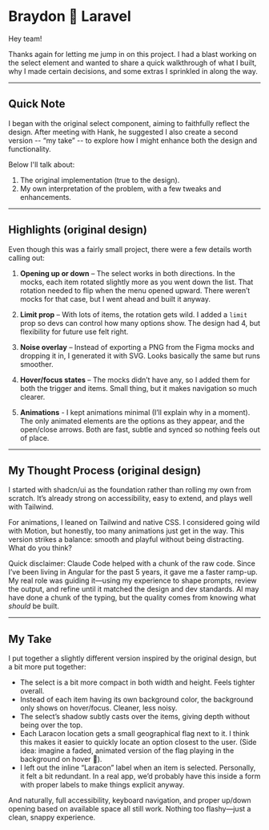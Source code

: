 # Braydon 🤝 Laravel

Hey team!

Thanks again for letting me jump in on this project. I had a blast working on the select element and wanted to share a quick walkthrough of what I built, why I made certain decisions, and some extras I sprinkled in along the way.

---

## Quick Note

I began with the original select component, aiming to faithfully reflect the design. After meeting with Hank, he suggested I also create a second version -- “my take” -- to explore how I might enhance both the design and functionality.

Below I'll talk about:

1. The original implementation (true to the design).
2. My own interpretation of the problem, with a few tweaks and enhancements.

---

## Highlights (original design)

Even though this was a fairly small project, there were a few details worth calling out:

1. **Opening up or down** – The select works in both directions. In the mocks, each item rotated slightly more as you went down the list. That rotation needed to flip when the menu opened upward. There weren’t mocks for that case, but I went ahead and built it anyway.

2. **Limit prop** – With lots of items, the rotation gets wild. I added a `limit` prop so devs can control how many options show. The design had 4, but flexibility for future use felt right.

3. **Noise overlay** – Instead of exporting a PNG from the Figma mocks and dropping it in, I generated it with SVG. Looks basically the same but runs smoother.

4. **Hover/focus states** – The mocks didn’t have any, so I added them for both the trigger and items. Small thing, but it makes navigation so much clearer.

5. **Animations** - I kept animations minimal (I’ll explain why in a moment). The only animated elements are the options as they appear, and the open/close arrows. Both are fast, subtle and synced so nothing feels out of place.

---

## My Thought Process (original design)

I started with shadcn/ui as the foundation rather than rolling my own from scratch. It’s already strong on accessibility, easy to extend, and plays well with Tailwind.

For animations, I leaned on Tailwind and native CSS. I considered going wild with Motion, but honestly, too many animations just get in the way. This version strikes a balance: smooth and playful without being distracting. What do you think?

Quick disclaimer: Claude Code helped with a chunk of the raw code. Since I’ve been living in Angular for the past 5 years, it gave me a faster ramp-up. My real role was guiding it—using my experience to shape prompts, review the output, and refine until it matched the design and dev standards. AI may have done a chunk of the typing, but the quality comes from knowing what _should_ be built.

---

## My Take

I put together a slightly different version inspired by the original design, but a bit more put together:

- The select is a bit more compact in both width and height. Feels tighter overall.
- Instead of each item having its own background color, the background only shows on hover/focus. Cleaner, less noisy.
- The select’s shadow subtly casts over the items, giving depth without being over the top.
- Each Laracon location gets a small geographical flag next to it. I think this makes it easier to quickly locate an option closest to the user. (Side idea: imagine a faded, animated version of the flag playing in the background on hover 👀).
- I left out the inline “Laracon” label when an item is selected. Personally, it felt a bit redundant. In a real app, we’d probably have this inside a form with proper labels to make things explicit anyway.

And naturally, full accessibility, keyboard navigation, and proper up/down opening based on available space all still work. Nothing too flashy—just a clean, snappy experience.

